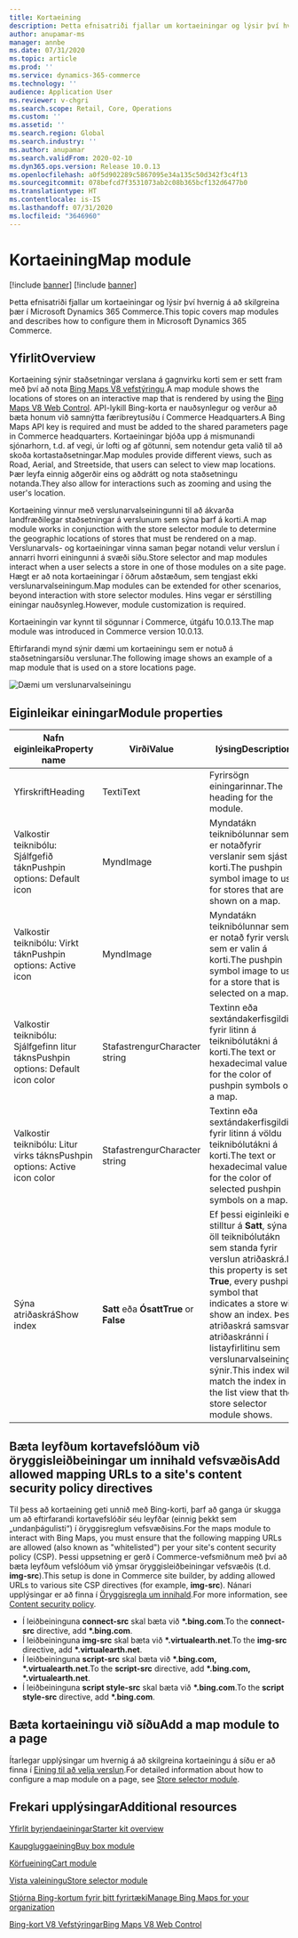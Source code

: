 ```yaml
---
title: Kortaeining
description: Þetta efnisatriði fjallar um kortaeiningar og lýsir því hvernig á að skilgreina þær í Microsoft Dynamics 365 Commerce.
author: anupamar-ms
manager: annbe
ms.date: 07/31/2020
ms.topic: article
ms.prod: ''
ms.service: dynamics-365-commerce
ms.technology: ''
audience: Application User
ms.reviewer: v-chgri
ms.search.scope: Retail, Core, Operations
ms.custom: ''
ms.assetid: ''
ms.search.region: Global
ms.search.industry: ''
ms.author: anupamar
ms.search.validFrom: 2020-02-10
ms.dyn365.ops.version: Release 10.0.13
ms.openlocfilehash: a0f5d902289c5867095e34a135c50d342f3c4f13
ms.sourcegitcommit: 078befcd7f3531073ab2c08b365bcf132d6477b0
ms.translationtype: HT
ms.contentlocale: is-IS
ms.lasthandoff: 07/31/2020
ms.locfileid: "3646960"
---
```

# <a name="map-module"></a><span data-ttu-id="e7964-103">Kortaeining</span><span class="sxs-lookup"><span data-stu-id="e7964-103">Map module</span></span>

[!include [banner](includes/banner.md)]
[!include [banner](includes/preview-banner.md)]

<span data-ttu-id="e7964-104">Þetta efnisatriði fjallar um kortaeiningar og lýsir því hvernig á að skilgreina þær í Microsoft Dynamics 365 Commerce.</span><span class="sxs-lookup"><span data-stu-id="e7964-104">This topic covers map modules and describes how to configure them in Microsoft Dynamics 365 Commerce.</span></span>

## <a name="overview"></a><span data-ttu-id="e7964-105">Yfirlit</span><span class="sxs-lookup"><span data-stu-id="e7964-105">Overview</span></span>

<span data-ttu-id="e7964-106">Kortaeining sýnir staðsetningar verslana á gagnvirku korti sem er sett fram með því að nota [Bing Maps V8 vefstýringu](https://docs.microsoft.com/bingmaps/v8-web-control/).</span><span class="sxs-lookup"><span data-stu-id="e7964-106">A map module shows the locations of stores on an interactive map that is rendered by using the [Bing Maps V8 Web Control](https://docs.microsoft.com/bingmaps/v8-web-control/).</span></span> <span data-ttu-id="e7964-107">API-lykill Bing-korta er nauðsynlegur og verður að bæta honum við samnýtta færibreytusíðu í Commerce Headquarters.</span><span class="sxs-lookup"><span data-stu-id="e7964-107">A Bing Maps API key is required and must be added to the shared parameters page in Commerce headquarters.</span></span> <span data-ttu-id="e7964-108">Kortaeiningar bjóða upp á mismunandi sjónarhorn, t.d. af vegi, úr lofti og af götunni, sem notendur geta valið til að skoða kortastaðsetningar.</span><span class="sxs-lookup"><span data-stu-id="e7964-108">Map modules provide different views, such as Road, Aerial, and Streetside, that users can select to view map locations.</span></span> <span data-ttu-id="e7964-109">Þær leyfa einnig aðgerðir eins og aðdrátt og nota staðsetningu notanda.</span><span class="sxs-lookup"><span data-stu-id="e7964-109">They also allow for interactions such as zooming and using the user's location.</span></span>

<span data-ttu-id="e7964-110">Kortaeining vinnur með verslunarvalseiningunni til að ákvarða landfræðilegar staðsetningar á verslunum sem sýna þarf á korti.</span><span class="sxs-lookup"><span data-stu-id="e7964-110">A map module works in conjunction with the store selector module to determine the geographic locations of stores that must be rendered on a map.</span></span> <span data-ttu-id="e7964-111">Verslunarvals- og kortaeiningar vinna saman þegar notandi velur verslun í annarri hvorri einingunni á svæði síðu.</span><span class="sxs-lookup"><span data-stu-id="e7964-111">Store selector and map modules interact when a user selects a store in one of those modules on a site page.</span></span> <span data-ttu-id="e7964-112">Hægt er að nota kortaeiningar í öðrum aðstæðum, sem tengjast ekki verslunarvalseiningum.</span><span class="sxs-lookup"><span data-stu-id="e7964-112">Map modules can be extended for other scenarios, beyond interaction with store selector modules.</span></span> <span data-ttu-id="e7964-113">Hins vegar er sérstilling einingar nauðsynleg.</span><span class="sxs-lookup"><span data-stu-id="e7964-113">However, module customization is required.</span></span>

<span data-ttu-id="e7964-114">Kortaeiningin var kynnt til sögunnar í Commerce, útgáfu 10.0.13.</span><span class="sxs-lookup"><span data-stu-id="e7964-114">The map module was introduced in Commerce version 10.0.13.</span></span>

<span data-ttu-id="e7964-115">Eftirfarandi mynd sýnir dæmi um kortaeiningu sem er notuð á staðsetningarsíðu verslunar.</span><span class="sxs-lookup"><span data-stu-id="e7964-115">The following image shows an example of a map module that is used on a store locations page.</span></span>

![Dæmi um verslunarvalseiningu](./media/ecommerce-Storelocator.PNG)

## <a name="module-properties"></a><span data-ttu-id="e7964-117">Eiginleikar einingar</span><span class="sxs-lookup"><span data-stu-id="e7964-117">Module properties</span></span>

| <span data-ttu-id="e7964-118">Nafn eiginleika</span><span class="sxs-lookup"><span data-stu-id="e7964-118">Property name</span></span>             | <span data-ttu-id="e7964-119">Virði</span><span class="sxs-lookup"><span data-stu-id="e7964-119">Value</span></span>                 | <span data-ttu-id="e7964-120">lýsing</span><span class="sxs-lookup"><span data-stu-id="e7964-120">Description</span></span> |
|---------------------------|-----------------------|-------------|
| <span data-ttu-id="e7964-121">Yfirskrift</span><span class="sxs-lookup"><span data-stu-id="e7964-121">Heading</span></span> | <span data-ttu-id="e7964-122">Texti</span><span class="sxs-lookup"><span data-stu-id="e7964-122">Text</span></span> | <span data-ttu-id="e7964-123">Fyrirsögn einingarinnar.</span><span class="sxs-lookup"><span data-stu-id="e7964-123">The heading for the module.</span></span> |
| <span data-ttu-id="e7964-124">Valkostir teiknibólu: Sjálfgefið tákn</span><span class="sxs-lookup"><span data-stu-id="e7964-124">Pushpin options: Default icon</span></span> | <span data-ttu-id="e7964-125">Mynd</span><span class="sxs-lookup"><span data-stu-id="e7964-125">Image</span></span> | <span data-ttu-id="e7964-126">Myndatákn teiknibólunnar sem er notaðfyrir verslanir sem sjást á korti.</span><span class="sxs-lookup"><span data-stu-id="e7964-126">The pushpin symbol image to use for stores that are shown on a map.</span></span> |
| <span data-ttu-id="e7964-127">Valkostir teiknibólu: Virkt tákn</span><span class="sxs-lookup"><span data-stu-id="e7964-127">Pushpin options: Active icon</span></span> | <span data-ttu-id="e7964-128">Mynd</span><span class="sxs-lookup"><span data-stu-id="e7964-128">Image</span></span> | <span data-ttu-id="e7964-129">Myndatákn teiknibólunnar sem er notað fyrir verslun sem er valin á korti.</span><span class="sxs-lookup"><span data-stu-id="e7964-129">The pushpin symbol image to use for a store that is selected on a map.</span></span> |
| <span data-ttu-id="e7964-130">Valkostir teiknibólu: Sjálfgefinn litur tákns</span><span class="sxs-lookup"><span data-stu-id="e7964-130">Pushpin options: Default icon color</span></span> | <span data-ttu-id="e7964-131">Stafastrengur</span><span class="sxs-lookup"><span data-stu-id="e7964-131">Character string</span></span> | <span data-ttu-id="e7964-132">Textinn eða sextándakerfisgildið fyrir litinn á teiknibólutákni á korti.</span><span class="sxs-lookup"><span data-stu-id="e7964-132">The text or hexadecimal value for the color of pushpin symbols on a map.</span></span> |
| <span data-ttu-id="e7964-133">Valkostir teiknibólu: Litur virks tákns</span><span class="sxs-lookup"><span data-stu-id="e7964-133">Pushpin options: Active icon color</span></span> | <span data-ttu-id="e7964-134">Stafastrengur</span><span class="sxs-lookup"><span data-stu-id="e7964-134">Character string</span></span> | <span data-ttu-id="e7964-135">Textinn eða sextándakerfisgildið fyrir litinn á völdu teiknibólutákni á korti.</span><span class="sxs-lookup"><span data-stu-id="e7964-135">The text or hexadecimal value for the color of selected pushpin symbols on a map.</span></span> |
| <span data-ttu-id="e7964-136">Sýna atriðaskrá</span><span class="sxs-lookup"><span data-stu-id="e7964-136">Show index</span></span> | <span data-ttu-id="e7964-137">**Satt** eða **Ósatt**</span><span class="sxs-lookup"><span data-stu-id="e7964-137">**True** or **False**</span></span> | <span data-ttu-id="e7964-138">Ef þessi eiginleiki er stilltur á **Satt**, sýna öll teiknibólutákn sem standa fyrir verslun atriðaskrá.</span><span class="sxs-lookup"><span data-stu-id="e7964-138">If this property is set to **True**, every pushpin symbol that indicates a store will show an index.</span></span> <span data-ttu-id="e7964-139">Þessi atriðaskrá samsvarar atriðaskránni í listayfirlitinu sem verslunarvalseiningin sýnir.</span><span class="sxs-lookup"><span data-stu-id="e7964-139">This index will match the index in the list view that the store selector module shows.</span></span> |

## <a name="add-allowed-mapping-urls-to-a-sites-content-security-policy-directives"></a><span data-ttu-id="e7964-140">Bæta leyfðum kortavefslóðum við öryggisleiðbeiningar um innihald vefsvæðis</span><span class="sxs-lookup"><span data-stu-id="e7964-140">Add allowed mapping URLs to a site's content security policy directives</span></span>

<span data-ttu-id="e7964-141">Til þess að kortaeining geti unnið með Bing-korti, þarf að ganga úr skugga um að eftirfarandi kortavefslóðir séu leyfðar (einnig þekkt sem „undanþágulisti“) í öryggisreglum vefsvæðisins.</span><span class="sxs-lookup"><span data-stu-id="e7964-141">For the maps module to interact with Bing Maps, you must ensure that the following mapping URLs are allowed (also known as "whitelisted") per your site's content security policy (CSP).</span></span> <span data-ttu-id="e7964-142">Þessi uppsetning er gerð í Commerce-vefsmiðnum með því að bæta leyfðum vefslóðum við ýmsar öryggisleiðbeiningar vefsvæðis (t.d. **img-src**).</span><span class="sxs-lookup"><span data-stu-id="e7964-142">This setup is done in Commerce site builder, by adding allowed URLs to various site CSP directives (for example, **img-src**).</span></span> <span data-ttu-id="e7964-143">Nánari upplýsingar er að finna í [Öryggisregla um innihald](manage-csp.md).</span><span class="sxs-lookup"><span data-stu-id="e7964-143">For more information, see [Content security policy](manage-csp.md).</span></span> 

- <span data-ttu-id="e7964-144">Í leiðbeininguna **connect-src** skal bæta við **&#42;.bing.com**.</span><span class="sxs-lookup"><span data-stu-id="e7964-144">To the **connect-src** directive, add **&#42;.bing.com**.</span></span>
- <span data-ttu-id="e7964-145">Í leiðbeininguna **img-src** skal bæta við **&#42;.virtualearth.net**.</span><span class="sxs-lookup"><span data-stu-id="e7964-145">To the **img-src** directive, add **&#42;.virtualearth.net**.</span></span>
- <span data-ttu-id="e7964-146">Í leiðbeininguna **script-src** skal bæta við **&#42;.bing.com, &#42;.virtualearth.net**.</span><span class="sxs-lookup"><span data-stu-id="e7964-146">To the **script-src** directive, add **&#42;.bing.com, &#42;.virtualearth.net**.</span></span>
- <span data-ttu-id="e7964-147">Í leiðbeininguna **script style-src** skal bæta við **&#42;.bing.com**.</span><span class="sxs-lookup"><span data-stu-id="e7964-147">To the **script style-src** directive, add **&#42;.bing.com**.</span></span>

## <a name="add-a-map-module-to-a-page"></a><span data-ttu-id="e7964-148">Bæta kortaeiningu við síðu</span><span class="sxs-lookup"><span data-stu-id="e7964-148">Add a map module to a page</span></span>

<span data-ttu-id="e7964-149">Ítarlegar upplýsingar um hvernig á að skilgreina kortaeiningu á síðu er að finna í [Eining til að velja verslun](store-selector.md).</span><span class="sxs-lookup"><span data-stu-id="e7964-149">For detailed information about how to configure a map module on a page, see [Store selector module](store-selector.md).</span></span> 
 
## <a name="additional-resources"></a><span data-ttu-id="e7964-150">Frekari upplýsingar</span><span class="sxs-lookup"><span data-stu-id="e7964-150">Additional resources</span></span>

[<span data-ttu-id="e7964-151">Yfirlit byrjendaeiningar</span><span class="sxs-lookup"><span data-stu-id="e7964-151">Starter kit overview</span></span>](starter-kit-overview.md)

[<span data-ttu-id="e7964-152">Kaupgluggaeining</span><span class="sxs-lookup"><span data-stu-id="e7964-152">Buy box module</span></span>](add-buy-box.md)

[<span data-ttu-id="e7964-153">Körfueining</span><span class="sxs-lookup"><span data-stu-id="e7964-153">Cart module</span></span>](add-cart-module.md)

[<span data-ttu-id="e7964-154">Vista valeiningu</span><span class="sxs-lookup"><span data-stu-id="e7964-154">Store selector module</span></span>](store-selector.md)

[<span data-ttu-id="e7964-155">Stjórna Bing-kortum fyrir þitt fyrirtæki</span><span class="sxs-lookup"><span data-stu-id="e7964-155">Manage Bing Maps for your organization</span></span>](./dev-itpro/manage-bing-maps.md)

[<span data-ttu-id="e7964-156">Bing-kort V8 Vefstýringar</span><span class="sxs-lookup"><span data-stu-id="e7964-156">Bing Maps V8 Web Control</span></span>](https://docs.microsoft.com/bingmaps/v8-web-control/)
